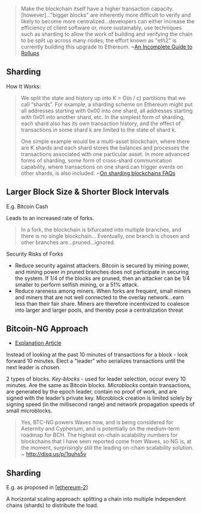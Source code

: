 ---
---

> Make the blockchain itself have a higher transaction capacity. [however]..."bigger blocks" are inherently more difficult to verify and likely to become more centralized...developers can either increase the efficiency of client software or, more sustainably, use techniques such as sharding to allow the work of building and verifying the chain to be split up across many nodes; the effort known as "eth2" is currently building this upgrade to Ethereum. ~[An Incomplete Guide to Rollups](https://vitalik.ca/general/2021/01/05/rollup.html)

## Sharding

How It Works:

> We split the state and history up into K = O(n / c) partitions that we call “shards”. For example, a sharding scheme on Ethereum might put all addresses starting with 0x00 into one shard, all addresses starting with 0x01 into another shard, etc. In the simplest form of sharding, each shard also has its own transaction history, and the effect of transactions in some shard k are limited to the state of shard k.
>
> One simple example would be a multi-asset blockchain, where there are K shards and each shard stores the balances and processes the transactions associated with one particular asset. In more advanced forms of sharding, some form of cross-shard communication capability, where transactions on one shard can trigger events on other shards, is also included. ~[On sharding blockchains FAQs](https://eth.wiki/sharding/Sharding-FAQs)

## Larger Block Size & Shorter Block Intervals

E.g. Bitcoin Cash

Leads to an increased rate of forks.

> In a fork, the blockchain is bifurcated into multiple branches, and there is no single blockchain... Eventually, one branch is chosen and other branches are...pruned...ignored.

Security Risks of Forks

- Reduce security against attackers. Bitcoin is secured by mining power, and mining power in pruned branches does not participate in securing the system. If 1/4 of the blocks are pruned, then an attacker can be 1/4 smaller to perform selfish mining, or a 51% attack.
- Reduce rareness among miners. When forks are frequent, small miners and miners that are not well connected to the overlay network...earn less than their fair share. Miners are therefore incentivized to coalesce into larger and larger pools, and thereby pose a centralization threat

## Bitcoin-NG Approach

- [Explanation Article](https://hackingdistributed.com/2015/10/14/bitcoin-ng/)

Instead of looking at the past 10 minutes of transactions for a block - look forward 10 minutes. Elect a "leader" who serializes transactions until the next leader is chosen.

2 types of blocks. _Key-blocks_ - used for leader selection, occur every 10 minutes. Are the same as Bitcoin blocks. _Microblocks_ contain transactions, are generated by the epoch leader, contain no proof of work, and are signed with the leader’s private key. Microblock creation is limited solely by signing speed (in the millisecond range) and network propagation speeds of small microblocks.

> Yes, BTC-NG powers Waves now, and is being considered for Aeternity and Cypherium, and is potentially on the medium-term roadmap for BCH. The highest on-chain scalability numbers for blockchains that I have seen reported come from Waves, so NG is, at the moment, surprisingly still the leading on-chain scalability solution. ~ http://disq.us/p/1quhs5v

## Sharding

E.g. as proposed in [[ethereum-2]]

A horizontal scaling approach: splitting a chain into multiple independent chains (shards) to distribute the load.

[//begin]: # "Autogenerated link references for markdown compatibility"
[ethereum-2]: ethereum-2 "ethereum-2"
[//end]: # "Autogenerated link references"

